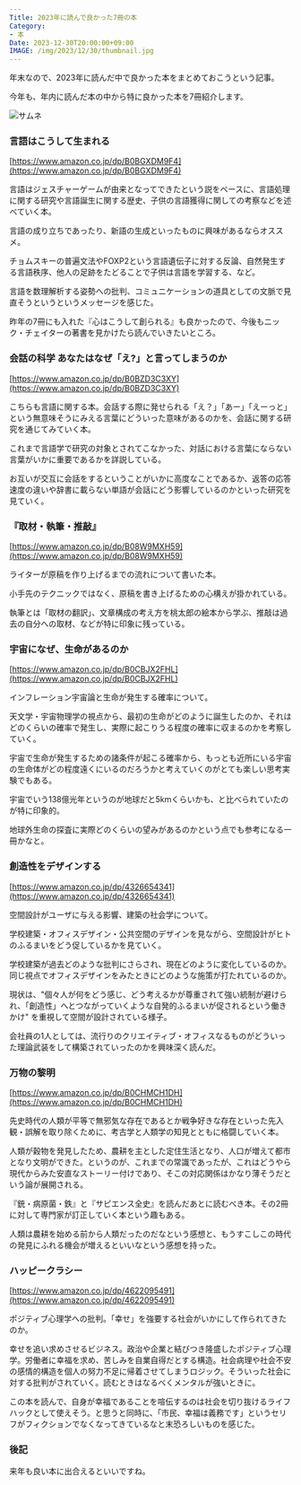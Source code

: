```yaml
---
Title: 2023年に読んで良かった7冊の本
Category:
- 本
Date: 2023-12-30T20:00:00+09:00
IMAGE: /img/2023/12/30/thumbnail.jpg
---
```



年末なので、2023年に読んだ中で良かった本をまとめておこうという記事。

今年も、年内に読んだ本の中から特に良かった本を7冊紹介します。

![サムネ](/img/2023/12/30/thumbnail.jpg)


### 言語はこうして生まれる

[https://www.amazon.co.jp/dp/B0BGXDM9F4](https://www.amazon.co.jp/dp/B0BGXDM9F4)

言語はジェスチャーゲームが由来となってできたという説をベースに、言語処理に関する研究や言語誕生に関する歴史、子供の言語獲得に関しての考察などを述べていく本。

言語の成り立ちであったり、新語の生成といったものに興味があるならオススメ。

チョムスキーの普遍文法やFOXP2という言語遺伝子に対する反論、自然発生する言語秩序、他人の足跡をたどることで子供は言語を学習する、など。

言語を数理解析する姿勢への批判、コミュニケーションの道具としての文脈で見直そうというというメッセージを感じた。

昨年の7冊にも入れた『心はこうして創られる』も良かったので、今後もニック・チェイターの著書を見かけたら読んでいきたいところ。


### 会話の科学 あなたはなぜ「え?」と言ってしまうのか

[https://www.amazon.co.jp/dp/B0BZD3C3XY](https://www.amazon.co.jp/dp/B0BZD3C3XY)

こちらも言語に関する本。会話する際に発せられる「え？」「あー」「えーっと」という無意味そうにみえる言葉にどういった意味があるのかを、会話に関する研究を通じてみていく本。

これまで言語学で研究の対象とされてこなかった、対話における言葉にならない言葉がいかに重要であるかを詳説している。

お互いが交互に会話をするということがいかに高度なことであるか、返答の応答速度の違いや辞書に載らない単語が会話にどう影響しているのかといった研究を見ていく。


### 『取材・執筆・推敲』

[https://www.amazon.co.jp/dp/B08W9MXH59](https://www.amazon.co.jp/dp/B08W9MXH59)

ライターが原稿を作り上げるまでの流れについて書いた本。

小手先のテクニックではなく、原稿を書き上げるための心構えが掛かれている。

執筆とは「取材の翻訳」、文章構成の考え方を桃太郎の絵本から学ぶ、推敲は過去の自分への取材、などが特に印象に残っている。


### 宇宙になぜ、生命があるのか

[https://www.amazon.co.jp/dp/B0CBJX2FHL](https://www.amazon.co.jp/dp/B0CBJX2FHL)

インフレーション宇宙論と生命が発生する確率について。

天文学・宇宙物理学の視点から、最初の生命がどのように誕生したのか、それはどのくらいの確率で発生し、実際に起こりうる程度の確率に収まるのかを考察していく。

宇宙で生命が発生するための諸条件が起こる確率から、もっとも近所にいる宇宙の生命体がどの程度遠くにいるのだろうかと考えていくのがとても楽しい思考実験でもある。

宇宙でいう138億光年というのが地球だと5kmくらいかも、と比べられていたのが特に印象的。

地球外生命の探査に実際どのくらいの望みがあるのかという点でも参考になる一冊かなと。


### 創造性をデザインする

[https://www.amazon.co.jp/dp/4326654341](https://www.amazon.co.jp/dp/4326654341)

空間設計がユーザに与える影響、建築の社会学について。

学校建築・オフィスデザイン・公共空間のデザインを見ながら、空間設計がヒトのふるまいをどう促しているかを見ていく。

学校建築が過去どのような批判にさらされ、現在どのように変化しているのか。同じ視点でオフィスデザインをみたときにどのような施策が打たれているのか。

現状は、"個々人が何をどう感じ、どう考えるかが尊重されて強い統制が避けられ、「創造性」へとつながっていくような自発的ふるまいが促されるという働きかけ" を重視して空間が設計されている様子。

会社員の1人としては、流行りのクリエイティブ・オフィスなるものがどういった理論武装をして構築されていったのかを興味深く読んだ。


### 万物の黎明

[https://www.amazon.co.jp/dp/B0CHMCH1DH](https://www.amazon.co.jp/dp/B0CHMCH1DH)


先史時代の人類が平等で無邪気な存在であるとか戦争好きな存在といった先入観・誤解を取り除くために、考古学と人類学の知見とともに格闘していく本。

人類が穀物を発見したため、農耕を主とした定住生活となり、人口が増えて都市となり文明ができた。というのが、これまでの常識であったが、これはどうやら現代からみた安直なストーリー付けであり、そこの対応関係はかなり薄そうだという論が展開される。

『銃・病原菌・鉄』と『サピエンス全史』を読んだあとに読むべき本。その2冊に対して専門家が訂正していく本という趣もある。

人類は農耕を始める前から人類だったのだなという感想と、もうすこしこの時代の発見にふれる機会が増えるといいなという感想を持った。


### ハッピークラシー

[https://www.amazon.co.jp/dp/4622095491](https://www.amazon.co.jp/dp/4622095491)

ポジティブ心理学への批判。「幸せ」を強要する社会がいかにして作られてきたのか。

幸せを追い求めさせるビジネス。政治や企業と結びつき隆盛したポジティブ心理学。労働者に幸福を求め、苦しみを自業自得だとする構造。社会病理や社会不安の感情的構造を個人の努力不足に帰着させてしまうロジック。そういった社会に対する批判がされていく。読むときはなるべくメンタルが強いときに。

この本を読んで、自身が幸福であることを喧伝するのは社会を切り抜けるライフハックとして使えそう。と思うと同時に、「市民、幸福は義務です」というセリフがフィクションでなくなってきているなと末恐ろしいものを感じた。


### 後記

来年も良い本に出合えるといいですね。

 